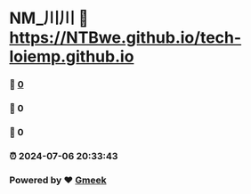 # NM_川川 :link: https://NTBwe.github.io/tech-loiemp.github.io 
### :page_facing_up: [0](https://NTBwe.github.io/tech-loiemp.github.io/tag.html) 
### :speech_balloon: 0 
### :hibiscus: 0 
### :alarm_clock: 2024-07-06 20:33:43 
### Powered by :heart: [Gmeek](https://github.com/Meekdai/Gmeek)
